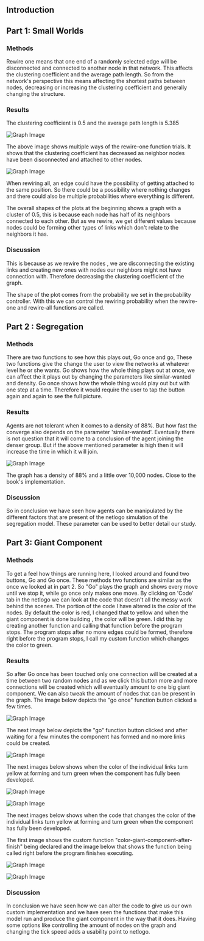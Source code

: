 ## Introduction


## Part 1: Small Worlds

### Methods

Rewire one means that one end of a randomly selected edge will be disconnected and connected to another node in that network.
This affects the clustering coefficient and the average path length. So from the network's perspective this means affecting the shortest paths between nodes, decreasing or increasing the clustering coefficient and generally changing the structure.

### Results

The clustering coefficient is 0.5 and the average path length is 5.385

![Graph Image](rewire-one.png)

The above image shows multiple ways of the rewire-one function trials. It shows that the clustering coefficient has decreased as neighbor nodes have been disconnected and attached to other nodes.

![Graph Image](rewire-all.png)

When rewiring all, an edge could have the possibility of getting attached to the same position. So there could be a possibility where nothing changes and there could also be multiple probabilities where everything is different.

The overall shapes of the plots at the beginning shows a graph with a cluster of 0.5, this is because each node has half of its neighbors connected to each other. But as we rewire, we get different values because nodes could be forming other types of links which don't relate to the neighbors it has.

### Discussion

This is because as we rewire the nodes , we are disconnecting the existing links and creating new ones with nodes our neighbors might not have connection with. Therefore decreasing the clustering coefficient of the graph.

The shape of the plot comes from the probability we set in the probability controller. With this we can control the rewiring probability when the rewire-one and rewire-all functions are called.


## Part 2 : Segregation

### Methods

There are two functions to see how this plays out, Go once and go, These two functions give the change the user to view the networks at whatever level he or she wants. Go shows how the whole thing plays out at once, we can affect the it plays out by  changing the parameters like similar-wanted and density. Go once shows how the whole thing would play out but with one step at a time. Therefore it would require the user to tap the button again and again to see the full picture.

### Results

Agents are not tolerant when it comes to a density of 88%. But how fast the converge also depends on the parameter 'similar-wanted'. Eventually there is not question that it will come to a conclusion of the agent joining the denser group. But if the above mentioned parameter is high then it will increase the time in which it will join.

![Graph Image](E&K.png)

The graph has a density of 88% and a little over 10,000 nodes. Close to the book's implementation.

### Discussion

So in conclusion we have seen how agents can be manipulated by the different factors that are present of the netlogo simulation of the segregation model. These parameter can be used to better detail our study.



## Part 3: Giant Component

### Methods

To get a feel how things are running here, I looked around and found two buttons, Go and Go once. These methods two functions are similar as the once we looked at in part 2. So "Go" plays the graph and shows every move until we stop it, while go once only makes one move. By clicking on 'Code' tab in the netlogo we can look at the code that doesn't all the messy work behind the scenes.
The portion of the code I have altered is the color of the nodes. By default the color is red, I changed that to yellow and when the giant component is done building , the color will be green. I did this by creating another function and calling that function before the program stops. The program stops after no more edges could be formed, therefore right before the program stops, I call my custom function which changes the color to green.

### Results

So after Go once has been touched only one connection will be created at a time between two random nodes and as we click this button more and more connections will be created which will eventually amount to one big giant component. We can also tweak the amount of nodes that can be present in the graph. The image below depicts the "go once" function button clicked a few times.

![Graph Image](component-progress.png)

The next image below depicts the "go" function button clicked and after waiting for a few minutes the component has formed and no more links could be created.

![Graph Image](Complete-component.png)

The next images below shows when the color of the individual links turn yellow at forming and turn green when the component has fully been developed.

![Graph Image](yellow.png)

![Graph Image](green.png)

The next images below shows when the code that changes the color of the individual links turn yellow at forming and turn green when the component has fully been developed.

The first image shows the custom function "color-giant-component-after-finish" being declared and the image below that shows the function being called right before the program finishes executing.

![Graph Image](function.png)

![Graph Image](called.png)

### Discussion

In conclusion we have seen how we can alter the code to give us our own custom implementation and we have seen the functions that make this model run and produce the giant component in the way that it does. Having some options like controlling the amount of nodes on the graph and changing the tick speed adds a usability point to netlogo.
